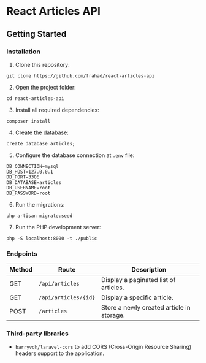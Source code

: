 # React Articles API

## Getting Started

### Installation

1. Clone this repository:

```
git clone https://github.com/frahad/react-articles-api
```

2. Open the project folder:

```
cd react-articles-api
```

3. Install all required dependencies:

```
composer install
```

4. Create the database:

```
create database articles;
```

5. Configure the database connection at `.env` file:

```
DB_CONNECTION=mysql
DB_HOST=127.0.0.1
DB_PORT=3306
DB_DATABASE=articles
DB_USERNAME=root
DB_PASSWORD=root
```

6. Run the migrations:

```
php artisan migrate:seed
```

7. Run the PHP development server:

```
php -S localhost:8000 -t ./public
```

### Endpoints

| Method | Route                  | Description                               |
| ------ | ---------------------- | ----------------------------------------- |
| GET    | `/api/articles`        | Display a paginated list of articles.     |
| GET    | `/api/articles/{id}`   | Display a specific article.               |
| POST   | `/articles`            | Store a newly created article in storage. |

### Third-party libraries

- `barryvdh/laravel-cors` to add CORS (Cross-Origin Resource Sharing) headers support to the application.
